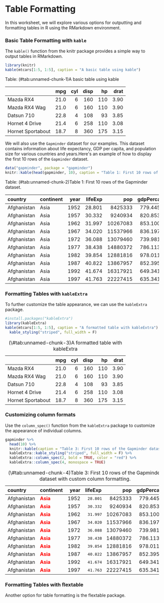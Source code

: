 # Table Formatting

In this worksheet, we will explore various options for outputting and formatting tables in R using the RMarkdown environment.

### Basic Table Formatting with `kable`

The `kable()` function from the knitr package provides a simple way to output tables in RMarkdown.


```r
library(knitr)
kable(mtcars[1:5, 1:5], caption = "A basic table using kable")
```



Table: (\#tab:unnamed-chunk-1)A basic table using kable

|                  |  mpg| cyl| disp|  hp| drat|
|:-----------------|----:|---:|----:|---:|----:|
|Mazda RX4         | 21.0|   6|  160| 110| 3.90|
|Mazda RX4 Wag     | 21.0|   6|  160| 110| 3.90|
|Datsun 710        | 22.8|   4|  108|  93| 3.85|
|Hornet 4 Drive    | 21.4|   6|  258| 110| 3.08|
|Hornet Sportabout | 18.7|   8|  360| 175| 3.15|

We will also use the `Gapminder` dataset for our examples. This dataset contains information about life expectancy, GDP per capita, and population size for various countries and years.Here's an example of how to display the first 10 rows of the `Gapminder` dataset.


```r
data("gapminder", package = "gapminder")
knitr::kable(head(gapminder, 10), caption = "Table 1: First 10 rows of the Gapminder dataset.")
```



Table: (\#tab:unnamed-chunk-2)Table 1: First 10 rows of the Gapminder dataset.

|country     |continent | year| lifeExp|      pop| gdpPercap|
|:-----------|:---------|----:|-------:|--------:|---------:|
|Afghanistan |Asia      | 1952|  28.801|  8425333|  779.4453|
|Afghanistan |Asia      | 1957|  30.332|  9240934|  820.8530|
|Afghanistan |Asia      | 1962|  31.997| 10267083|  853.1007|
|Afghanistan |Asia      | 1967|  34.020| 11537966|  836.1971|
|Afghanistan |Asia      | 1972|  36.088| 13079460|  739.9811|
|Afghanistan |Asia      | 1977|  38.438| 14880372|  786.1134|
|Afghanistan |Asia      | 1982|  39.854| 12881816|  978.0114|
|Afghanistan |Asia      | 1987|  40.822| 13867957|  852.3959|
|Afghanistan |Asia      | 1992|  41.674| 16317921|  649.3414|
|Afghanistan |Asia      | 1997|  41.763| 22227415|  635.3414|

### Formatting Tables with `kableExtra`

To further customize the table appearance, we can use the `kableExtra` package.


```r
#install.packages("kableExtra") 
library(kableExtra)
kable(mtcars[1:5, 1:5], caption = "A formatted table with kableExtra") %>%
  kable_styling("striped", full_width = F)
```

<table class="table table-striped" style="width: auto !important; margin-left: auto; margin-right: auto;">
<caption>(\#tab:unnamed-chunk-3)A formatted table with kableExtra</caption>
 <thead>
  <tr>
   <th style="text-align:left;">   </th>
   <th style="text-align:right;"> mpg </th>
   <th style="text-align:right;"> cyl </th>
   <th style="text-align:right;"> disp </th>
   <th style="text-align:right;"> hp </th>
   <th style="text-align:right;"> drat </th>
  </tr>
 </thead>
<tbody>
  <tr>
   <td style="text-align:left;"> Mazda RX4 </td>
   <td style="text-align:right;"> 21.0 </td>
   <td style="text-align:right;"> 6 </td>
   <td style="text-align:right;"> 160 </td>
   <td style="text-align:right;"> 110 </td>
   <td style="text-align:right;"> 3.90 </td>
  </tr>
  <tr>
   <td style="text-align:left;"> Mazda RX4 Wag </td>
   <td style="text-align:right;"> 21.0 </td>
   <td style="text-align:right;"> 6 </td>
   <td style="text-align:right;"> 160 </td>
   <td style="text-align:right;"> 110 </td>
   <td style="text-align:right;"> 3.90 </td>
  </tr>
  <tr>
   <td style="text-align:left;"> Datsun 710 </td>
   <td style="text-align:right;"> 22.8 </td>
   <td style="text-align:right;"> 4 </td>
   <td style="text-align:right;"> 108 </td>
   <td style="text-align:right;"> 93 </td>
   <td style="text-align:right;"> 3.85 </td>
  </tr>
  <tr>
   <td style="text-align:left;"> Hornet 4 Drive </td>
   <td style="text-align:right;"> 21.4 </td>
   <td style="text-align:right;"> 6 </td>
   <td style="text-align:right;"> 258 </td>
   <td style="text-align:right;"> 110 </td>
   <td style="text-align:right;"> 3.08 </td>
  </tr>
  <tr>
   <td style="text-align:left;"> Hornet Sportabout </td>
   <td style="text-align:right;"> 18.7 </td>
   <td style="text-align:right;"> 8 </td>
   <td style="text-align:right;"> 360 </td>
   <td style="text-align:right;"> 175 </td>
   <td style="text-align:right;"> 3.15 </td>
  </tr>
</tbody>
</table>


### Customizing column formats

Use the `column_spec()` function from the `kableExtra` package to customize the appearance of individual columns.


```r
gapminder %>%
  head(10) %>%
  knitr::kable(caption = "Table 3: First 10 rows of the Gapminder dataset with custom column formatting.") %>%
  kableExtra::kable_styling("striped", full_width = F) %>%
  kableExtra::column_spec(2, bold = TRUE, color = "red") %>%
  kableExtra::column_spec(4, monospace = TRUE)
```

<table class="table table-striped" style="width: auto !important; margin-left: auto; margin-right: auto;">
<caption>(\#tab:unnamed-chunk-4)Table 3: First 10 rows of the Gapminder dataset with custom column formatting.</caption>
 <thead>
  <tr>
   <th style="text-align:left;"> country </th>
   <th style="text-align:left;"> continent </th>
   <th style="text-align:right;"> year </th>
   <th style="text-align:right;"> lifeExp </th>
   <th style="text-align:right;"> pop </th>
   <th style="text-align:right;"> gdpPercap </th>
  </tr>
 </thead>
<tbody>
  <tr>
   <td style="text-align:left;"> Afghanistan </td>
   <td style="text-align:left;font-weight: bold;color: red !important;"> Asia </td>
   <td style="text-align:right;"> 1952 </td>
   <td style="text-align:right;font-family: monospace;"> 28.801 </td>
   <td style="text-align:right;"> 8425333 </td>
   <td style="text-align:right;"> 779.4453 </td>
  </tr>
  <tr>
   <td style="text-align:left;"> Afghanistan </td>
   <td style="text-align:left;font-weight: bold;color: red !important;"> Asia </td>
   <td style="text-align:right;"> 1957 </td>
   <td style="text-align:right;font-family: monospace;"> 30.332 </td>
   <td style="text-align:right;"> 9240934 </td>
   <td style="text-align:right;"> 820.8530 </td>
  </tr>
  <tr>
   <td style="text-align:left;"> Afghanistan </td>
   <td style="text-align:left;font-weight: bold;color: red !important;"> Asia </td>
   <td style="text-align:right;"> 1962 </td>
   <td style="text-align:right;font-family: monospace;"> 31.997 </td>
   <td style="text-align:right;"> 10267083 </td>
   <td style="text-align:right;"> 853.1007 </td>
  </tr>
  <tr>
   <td style="text-align:left;"> Afghanistan </td>
   <td style="text-align:left;font-weight: bold;color: red !important;"> Asia </td>
   <td style="text-align:right;"> 1967 </td>
   <td style="text-align:right;font-family: monospace;"> 34.020 </td>
   <td style="text-align:right;"> 11537966 </td>
   <td style="text-align:right;"> 836.1971 </td>
  </tr>
  <tr>
   <td style="text-align:left;"> Afghanistan </td>
   <td style="text-align:left;font-weight: bold;color: red !important;"> Asia </td>
   <td style="text-align:right;"> 1972 </td>
   <td style="text-align:right;font-family: monospace;"> 36.088 </td>
   <td style="text-align:right;"> 13079460 </td>
   <td style="text-align:right;"> 739.9811 </td>
  </tr>
  <tr>
   <td style="text-align:left;"> Afghanistan </td>
   <td style="text-align:left;font-weight: bold;color: red !important;"> Asia </td>
   <td style="text-align:right;"> 1977 </td>
   <td style="text-align:right;font-family: monospace;"> 38.438 </td>
   <td style="text-align:right;"> 14880372 </td>
   <td style="text-align:right;"> 786.1134 </td>
  </tr>
  <tr>
   <td style="text-align:left;"> Afghanistan </td>
   <td style="text-align:left;font-weight: bold;color: red !important;"> Asia </td>
   <td style="text-align:right;"> 1982 </td>
   <td style="text-align:right;font-family: monospace;"> 39.854 </td>
   <td style="text-align:right;"> 12881816 </td>
   <td style="text-align:right;"> 978.0114 </td>
  </tr>
  <tr>
   <td style="text-align:left;"> Afghanistan </td>
   <td style="text-align:left;font-weight: bold;color: red !important;"> Asia </td>
   <td style="text-align:right;"> 1987 </td>
   <td style="text-align:right;font-family: monospace;"> 40.822 </td>
   <td style="text-align:right;"> 13867957 </td>
   <td style="text-align:right;"> 852.3959 </td>
  </tr>
  <tr>
   <td style="text-align:left;"> Afghanistan </td>
   <td style="text-align:left;font-weight: bold;color: red !important;"> Asia </td>
   <td style="text-align:right;"> 1992 </td>
   <td style="text-align:right;font-family: monospace;"> 41.674 </td>
   <td style="text-align:right;"> 16317921 </td>
   <td style="text-align:right;"> 649.3414 </td>
  </tr>
  <tr>
   <td style="text-align:left;"> Afghanistan </td>
   <td style="text-align:left;font-weight: bold;color: red !important;"> Asia </td>
   <td style="text-align:right;"> 1997 </td>
   <td style="text-align:right;font-family: monospace;"> 41.763 </td>
   <td style="text-align:right;"> 22227415 </td>
   <td style="text-align:right;"> 635.3414 </td>
  </tr>
</tbody>
</table>


### Formatting Tables with flextable

Another option for table formatting is the flextable package.















